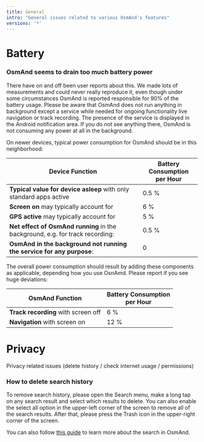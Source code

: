 ```yaml
---
title: General
intro: "General issues related to various OsmAnd's features"
versions: '*'
---
```


# Battery
### OsmAnd seems to drain too much battery power

There have on and off been user reports about this. We made lots of measurements and could never really reproduce it, even though under some circumstances OsmAnd is reported responsible for 90% of the battery usage. Please be aware that OsmAnd does not run anything in background except a service while needed for ongoing functionality live navigation or track recording. The presence of the service is displayed in the Android notification area. If you do not see anything there, OsmAnd is not consuming any power at all in the background.

On newer devices, typical power consumption for OsmAnd should be in this neighborhood:  

Device Function | Battery Consumption<br>per Hour
--- | ---
**Typical value for device asleep** with only standard apps active | 0.5 %
**Screen on** may typically account for | 6 %
**GPS active** may typically account for | 5 %
**Net effect of OsmAnd running** in the background, e.g. for track recording: | 0.5 %
**OsmAnd in the background not running the service for any purpose**: | 0

The overall power consumption should result by adding these components as applicable, depending
how you use OsnAmd. Please report if you see huge deviations:

OsmAnd Function | Battery Consumption<br>per Hour
--- | ---
**Track recording** with screen off | 6 %
**Navigation**  with screen on | 12 %


# Privacy
Privacy related issues (delete history / check internet usage / permissions)
### How to delete search history
To remove search history, please open the Search menu, make a long tap on any search result and select which results to delete. You can also enable the select all option in the upper-left corner of the screen to remove all of the search results. After that, please press the Trash icon in the upper-right corner of the screen.

You can also follow [this guide](https://osmand.net/features/find-something-on-map) to learn more about the search in OsmAnd.
